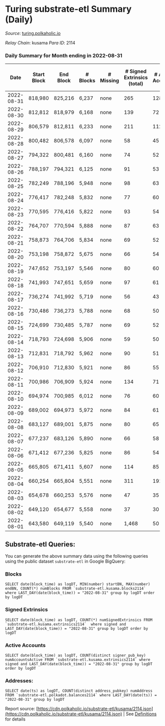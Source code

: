 # Turing substrate-etl Summary (Daily)

_Source_: [turing.polkaholic.io](https://turing.polkaholic.io)

*Relay Chain*: kusama
*Para ID*: 2114



### Daily Summary for Month ending in 2022-08-31


| Date | Start Block | End Block | # Blocks | # Missing | # Signed Extrinsics (total) | # Active Accounts | # Addresses with Balances | # Events | # Transfers | # XCM Transfers In | # XCM Transfers Out |
| ---- | ----------- | --------- | -------- | --------- | --------------------------- | ----------------- | ------------------------- | -------- | ----------- | ------------------ | ------------------- |
| 2022-08-31 | 818,980 | 825,216 | 6,237 | none  | 265 | 128 | 1,567 | 29,044 | 84  | 13  | 62  |
| 2022-08-30 | 812,812 | 818,979 | 6,168 | none  | 139 | 72 |  | 27,857 | 22  |   | 18  |
| 2022-08-29 | 806,579 | 812,811 | 6,233 | none  | 211 | 112 |  | 30,146 | 72  | 1  | 62 ($0.07) |
| 2022-08-28 | 800,482 | 806,578 | 6,097 | none  | 58 | 45 |  | 27,398 | 1  |   |   |
| 2022-08-27 | 794,322 | 800,481 | 6,160 | none  | 74 | 52 |  | 27,785 | 9  |   |   |
| 2022-08-26 | 788,197 | 794,321 | 6,125 | none  | 91 | 53 | 1,555 | 28,239 | 11  |   |   |
| 2022-08-25 | 782,249 | 788,196 | 5,948 | none  | 98 | 63 | 1,554 | 27,945 | 5  | 3 ($0.18) | 1 ($0.02) |
| 2022-08-24 | 776,417 | 782,248 | 5,832 | none  | 77 | 60 | 1,552 | 27,643 | 3  | 1 ($0.52) |   |
| 2022-08-23 | 770,595 | 776,416 | 5,822 | none  | 93 | 54 | 1,550 | 27,935 | 2  |   |   |
| 2022-08-22 | 764,707 | 770,594 | 5,888 | none  | 87 | 63 | 1,549 | 27,757 | 7  |   |   |
| 2022-08-21 | 758,873 | 764,706 | 5,834 | none  | 69 | 52 | 1,549 | 25,926 | 5  |   |   |
| 2022-08-20 | 753,198 | 758,872 | 5,675 | none  | 66 | 54 | 1,547 | 27,096 | 3  |   |   |
| 2022-08-19 | 747,652 | 753,197 | 5,546 | none  | 80 | 60 | 1,546 | 25,419 | 9  | 2  | 4  |
| 2022-08-18 | 741,993 | 747,651 | 5,659 | none  | 97 | 61 | 1,542 | 25,711 | 4  | 2  | 1  |
| 2022-08-17 | 736,274 | 741,992 | 5,719 | none  | 56 | 43 | 1,541 | 27,156 | 5  |   |   |
| 2022-08-16 | 730,486 | 736,273 | 5,788 | none  | 68 | 50 | 1,538 | 27,248 | 4  |   |   |
| 2022-08-15 | 724,699 | 730,485 | 5,787 | none  | 69 | 52 | 1,535 | 25,630 | 3  |   |   |
| 2022-08-14 | 718,793 | 724,698 | 5,906 | none  | 59 | 50 | 1,535 | 27,256 | 5  |   |   |
| 2022-08-13 | 712,831 | 718,792 | 5,962 | none  | 90 | 51 | 1,535 | 27,569 | 4  |   |   |
| 2022-08-12 | 706,910 | 712,830 | 5,921 | none  | 86 | 55 | 1,533 | 27,470 | 5  | 1 ($0.09) |   |
| 2022-08-11 | 700,986 | 706,909 | 5,924 | none  | 134 | 71 | 1,532 | 27,812 | 5  | 7 ($23.87) | 4 ($0.08) |
| 2022-08-10 | 694,974 | 700,985 | 6,012 | none  | 76 | 60 | 1,530 | 26,944 | 2  |   |   |
| 2022-08-09 | 689,002 | 694,973 | 5,972 | none  | 84 | 61 | 1,530 | 26,926 | 9  | 1 ($0.70) | 1 ($0.57) |
| 2022-08-08 | 683,127 | 689,001 | 5,875 | none  | 80 | 65 | 1,530 | 26,696 | 8  |   |   |
| 2022-08-07 | 677,237 | 683,126 | 5,890 | none  | 66 | 58 | 1,529 | 25,055 | 6  | 1 ($0.72) |   |
| 2022-08-06 | 671,412 | 677,236 | 5,825 | none  | 86 | 54 | 1,530 | 26,384 | 5  |   |   |
| 2022-08-05 | 665,805 | 671,411 | 5,607 | none  | 114 | 85 | 1,530 | 24,363 | 12  |   |   |
| 2022-08-04 | 660,254 | 665,804 | 5,551 | none  | 311 | 191 | 1,529 | 28,531 | 1,447  | 1 ($0.66) |   |
| 2022-08-03 | 654,678 | 660,253 | 5,576 | none  | 47 | 35 | 1,520 | 22,716 | 4  | 1  | 1  |
| 2022-08-02 | 649,120 | 654,677 | 5,558 | none  | 37 | 30 | 1,518 | 22,593 |   |   |   |
| 2022-08-01 | 643,580 | 649,119 | 5,540 | none  | 1,468 | 50 | 1,518 | 33,869 | 5  |   |   |

## Substrate-etl Queries:
You can generate the above summary data using the following queries using the public dataset `substrate-etl` in Google BigQuery:


### Blocks
```
SELECT date(block_time) as logDT, MIN(number) startBN, MAX(number) endBN, COUNT(*) numBlocks FROM `substrate-etl.kusama.blocks2114`  where LAST_DAY(date(block_time)) = "2022-08-31" group by logDT order by logDT
```


### Signed Extrinsics
```
SELECT date(block_time) as logDT, COUNT(*) numSignedExtrinsics FROM `substrate-etl.kusama.extrinsics2114`  where signed and LAST_DAY(date(block_time)) = "2022-08-31" group by logDT order by logDT
```


### Active Accounts
```
SELECT date(block_time) as logDT, COUNT(distinct signer_pub_key) numAccountsActive FROM `substrate-etl.kusama.extrinsics2114` where signed and LAST_DAY(date(block_time)) = "2022-08-31" group by logDT order by logDT
```


### Addresses:
```
SELECT date(ts) as logDT, COUNT(distinct address_pubkey) numAddress FROM `substrate-etl.polkadot.balances2114` where LAST_DAY(date(ts)) = "2022-08-31" group by logDT
```



Report source: [https://cdn.polkaholic.io/substrate-etl/kusama/2114.json](https://cdn.polkaholic.io/substrate-etl/kusama/2114.json) | See [Definitions](/DEFINITIONS.md) for details
